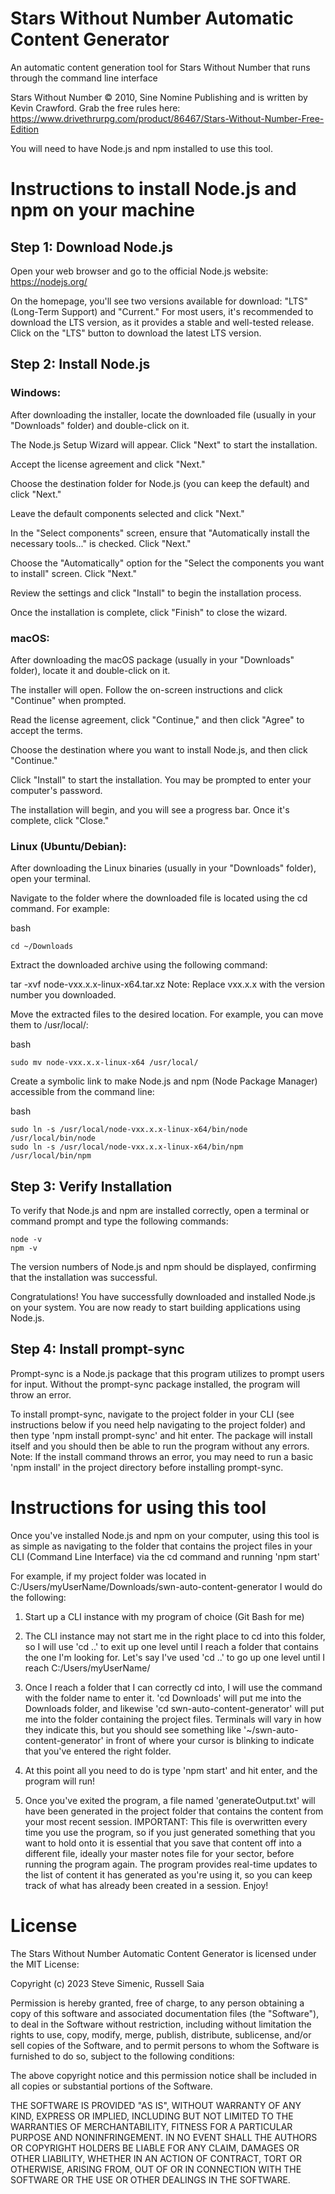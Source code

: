 # Stars Without Number Automatic Content Generator
An automatic content generation tool for Stars Without Number that runs through the command line interface

Stars Without Number © 2010, Sine Nomine Publishing and is written by Kevin Crawford. Grab the free rules here: https://www.drivethrurpg.com/product/86467/Stars-Without-Number-Free-Edition

You will need to have Node.js and npm installed to use this tool.

# Instructions to install Node.js and npm on your machine

## Step 1: Download Node.js

Open your web browser and go to the official Node.js website: https://nodejs.org/

On the homepage, you'll see two versions available for download: "LTS" (Long-Term Support) and "Current." For most users, it's recommended to download the LTS version, as it provides a stable and well-tested release. Click on the "LTS" button to download the latest LTS version.

## Step 2: Install Node.js

### Windows:

After downloading the installer, locate the downloaded file (usually in your "Downloads" folder) and double-click on it.

The Node.js Setup Wizard will appear. Click "Next" to start the installation.

Accept the license agreement and click "Next."

Choose the destination folder for Node.js (you can keep the default) and click "Next."

Leave the default components selected and click "Next."

In the "Select components" screen, ensure that "Automatically install the necessary tools..." is checked. Click "Next."

Choose the "Automatically" option for the "Select the components you want to install" screen. Click "Next."

Review the settings and click "Install" to begin the installation process.

Once the installation is complete, click "Finish" to close the wizard.

### macOS:

After downloading the macOS package (usually in your "Downloads" folder), locate it and double-click on it.

The installer will open. Follow the on-screen instructions and click "Continue" when prompted.

Read the license agreement, click "Continue," and then click "Agree" to accept the terms.

Choose the destination where you want to install Node.js, and then click "Continue."

Click "Install" to start the installation. You may be prompted to enter your computer's password.

The installation will begin, and you will see a progress bar. Once it's complete, click "Close."

### Linux (Ubuntu/Debian):

After downloading the Linux binaries (usually in your "Downloads" folder), open your terminal.

Navigate to the folder where the downloaded file is located using the cd command. For example:

bash

	cd ~/Downloads

Extract the downloaded archive using the following command:

tar -xvf node-vxx.x.x-linux-x64.tar.xz
Note: Replace vxx.x.x with the version number you downloaded.

Move the extracted files to the desired location. For example, you can move them to /usr/local/:

bash

	sudo mv node-vxx.x.x-linux-x64 /usr/local/
	
Create a symbolic link to make Node.js and npm (Node Package Manager) accessible from the command line:

bash

	sudo ln -s /usr/local/node-vxx.x.x-linux-x64/bin/node /usr/local/bin/node
	sudo ln -s /usr/local/node-vxx.x.x-linux-x64/bin/npm /usr/local/bin/npm
	
## Step 3: Verify Installation
To verify that Node.js and npm are installed correctly, open a terminal or command prompt and type the following commands:

	node -v
	npm -v

The version numbers of Node.js and npm should be displayed, confirming that the installation was successful.

Congratulations! You have successfully downloaded and installed Node.js on your system. You are now ready to start building applications using Node.js.

## Step 4: Install prompt-sync
Prompt-sync is a Node.js package that this program utilizes to prompt users for input. Without the prompt-sync package installed, the program will throw an error.

To install prompt-sync, navigate to the project folder in your CLI (see instructions below if you need help navigating to the project folder) and then type 'npm install prompt-sync' and hit enter. The package will install itself and you should then be able to run the program without any errors. Note: If the install command throws an error, you may need to run a basic 'npm install' in the project directory before installing prompt-sync.

# Instructions for using this tool

Once you've installed Node.js and npm on your computer, using this tool is as simple as navigating to the folder that contains the project files in your CLI (Command Line Interface) via the cd command and running 'npm start'

For example, if my project folder was located in C:/Users/myUserName/Downloads/swn-auto-content-generator I would do the following:

1. Start up a CLI instance with my program of choice (Git Bash for me)

2. The CLI instance may not start me in the right place to cd into this folder, so I will use 'cd ..' to exit up one level until I reach a folder that contains the one I'm looking for. Let's say I've used 'cd ..' to go up one level until I reach C:/Users/myUserName/

3. Once I reach a folder that I can correctly cd into, I will use the command with the folder name to enter it. 'cd Downloads' will put me into the Downloads folder, and likewise 'cd swn-auto-content-generator' will put me into the folder containing the project files. Terminals will vary in how they indicate this, but you should see something like '~/swn-auto-content-generator' in front of where your cursor is blinking to indicate that you've entered the right folder.

4. At this point all you need to do is type 'npm start' and hit enter, and the program will run!

5. Once you've exited the program, a file named 'generateOutput.txt' will have been generated in the project folder that contains the content from your most recent session. IMPORTANT: This file is overwritten every time you use the program, so if you just generated something that you want to hold onto it is essential that you save that content off into a different file, ideally your master notes file for your sector, before running the program again. The program provides real-time updates to the list of content it has generated as you're using it, so you can keep track of what has already been created in a session. Enjoy!

# License

The Stars Without Number Automatic Content Generator is licensed under the MIT License:

Copyright (c) 2023 Steve Simenic, Russell Saia

Permission is hereby granted, free of charge, to any person obtaining a copy
of this software and associated documentation files (the "Software"), to deal
in the Software without restriction, including without limitation the rights
to use, copy, modify, merge, publish, distribute, sublicense, and/or sell
copies of the Software, and to permit persons to whom the Software is
furnished to do so, subject to the following conditions:

The above copyright notice and this permission notice shall be included in all
copies or substantial portions of the Software.

THE SOFTWARE IS PROVIDED "AS IS", WITHOUT WARRANTY OF ANY KIND, EXPRESS OR
IMPLIED, INCLUDING BUT NOT LIMITED TO THE WARRANTIES OF MERCHANTABILITY,
FITNESS FOR A PARTICULAR PURPOSE AND NONINFRINGEMENT. IN NO EVENT SHALL THE
AUTHORS OR COPYRIGHT HOLDERS BE LIABLE FOR ANY CLAIM, DAMAGES OR OTHER
LIABILITY, WHETHER IN AN ACTION OF CONTRACT, TORT OR OTHERWISE, ARISING FROM,
OUT OF OR IN CONNECTION WITH THE SOFTWARE OR THE USE OR OTHER DEALINGS IN THE
SOFTWARE.
